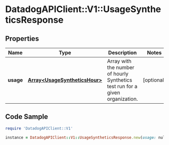 # DatadogAPIClient::V1::UsageSyntheticsResponse

## Properties

Name | Type | Description | Notes
------------ | ------------- | ------------- | -------------
**usage** | [**Array&lt;UsageSyntheticsHour&gt;**](UsageSyntheticsHour.md) | Array with the number of hourly Synthetics test run for a given organization. | [optional] 

## Code Sample

```ruby
require 'DatadogAPIClient::V1'

instance = DatadogAPIClient::V1::UsageSyntheticsResponse.new(usage: null)
```


